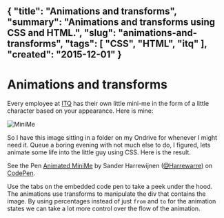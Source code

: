 {
    "title": "Animations and transforms",
    "summary": "Animations and transforms using CSS and HTML.",
    "slug": "animations-and-transforms",
    "tags": [
        "CSS",
        "HTML",
        "itq"
    ],
    "created": "2015-12-01"
}
---
# Animations and transforms

Every employee at [ITQ](http://www.itq.nl) has their own little mini-me in the form of a little character based on your appearance. Here is mine:

![MiniMe](/content/animations-and-transforms/minime-front.png)

So I have this image sitting in a folder on my Ondrive for whenever I might need it. Queue a boring evening with not much else to do, I figured, lets animate some life into the little guy using CSS. Here is the result.

<p data-height="550" data-theme-id="14183" data-slug-hash="NGQJZb" data-default-tab="result" data-user="Harrewarre" class='codepen'>See the Pen <a href='http://codepen.io/Harrewarre/pen/NGQJZb/'>Animated MiniMe</a> by Sander Harrewijnen (<a href='http://codepen.io/Harrewarre'>@Harrewarre</a>) on <a href='http://codepen.io'>CodePen</a>.</p>
<script async src="//assets.codepen.io/assets/embed/ei.js"></script>

Use the tabs on the embedded code pen to take a peek under the hood. The animations use transforms to manipulate the div that contains the image. By using percentages instead of just `from` and `to` for the animation states we can take a lot more control over the flow of the animation.